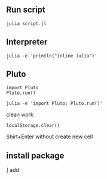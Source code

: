 ## Run script

```
julia script.jl
```

## Interpreter

```
julia -e 'println("inline Julia")'
```

## Pluto

```
import Pluto
Pluto.run()
```

```
julia -e 'import Pluto; Pluto.run()'
```

clean work
```
localStorage.clear()
```

Shirt+Enter without create new cell

## install package

]
add <name>
